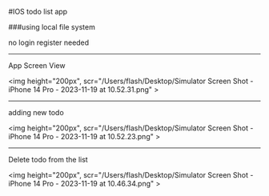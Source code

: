 
#IOS todo list app

###using local file system

no login register needed

---
App Screen View

<img height="200px", scr="/Users/flash/Desktop/Simulator Screen Shot - iPhone 14 Pro - 2023-11-19 at 10.52.31.png" >


---
adding new todo


<img height="200px", scr="/Users/flash/Desktop/Simulator Screen Shot - iPhone 14 Pro - 2023-11-19 at 10.52.23.png" >


--- 
Delete todo from the list


<img height="200px", scr="/Users/flash/Desktop/Simulator Screen Shot - iPhone 14 Pro - 2023-11-19 at 10.46.34.png" >

